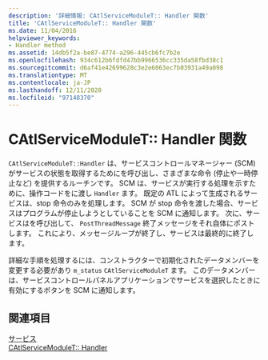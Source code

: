 ```yaml
---
description: '詳細情報: CAtlServiceModuleT:: Handler 関数'
title: 'CAtlServiceModuleT:: Handler 関数'
ms.date: 11/04/2016
helpviewer_keywords:
- Handler method
ms.assetid: 14db5f2a-be87-4774-a296-445cb6fc7b2e
ms.openlocfilehash: 934c612b6fdfd47bb9966536cc335da58fbd38c1
ms.sourcegitcommit: d6af41e42699628c3e2e6063ec7b03931a49a098
ms.translationtype: MT
ms.contentlocale: ja-JP
ms.lasthandoff: 12/11/2020
ms.locfileid: "97148370"
---
```

# <a name="catlservicemodulethandler-function"></a>CAtlServiceModuleT:: Handler 関数

`CAtlServiceModuleT::Handler` は、サービスコントロールマネージャー (SCM) がサービスの状態を取得するためにを呼び出し、さまざまな命令 (停止や一時停止など) を提供するルーチンです。 SCM は、サービスが実行する処理を示すために、操作コードをに渡し `Handler` ます。 既定の ATL によって生成されるサービスは、stop 命令のみを処理します。 SCM が stop 命令を渡した場合、サービスはプログラムが停止しようとしていることを SCM に通知します。 次に、サービスはを呼び出して、 `PostThreadMessage` 終了メッセージをそれ自体にポストします。 これにより、メッセージループが終了し、サービスは最終的に終了します。

詳細な手順を処理するには、コンストラクターで初期化されたデータメンバーを変更する必要があり `m_status` `CAtlServiceModuleT` ます。 このデータメンバーは、サービスコントロールパネルアプリケーションでサービスを選択したときに有効にするボタンを SCM に通知します。

## <a name="see-also"></a>関連項目

[サービス](../atl/atl-services.md)<br/>
[CAtlServiceModuleT:: Handler](../atl/reference/catlservicemodulet-class.md#handler)
